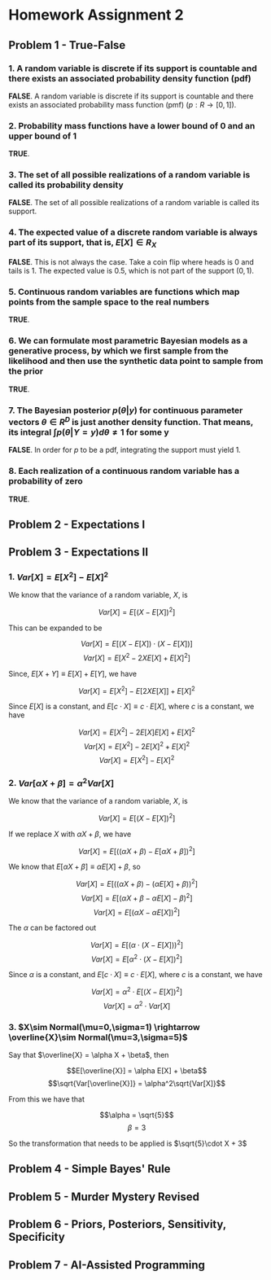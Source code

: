 # Homework Assignment 2

## Problem 1 - True-False

### 1. A random variable is discrete if its support is countable and there exists an associated probability density function (pdf)

**FALSE**. A random variable is discrete if its support is countable and there exists an associated probability mass function (pmf) ($p: R\rightarrow[0,1]$).

### 2. Probability mass functions have a lower bound of 0 and an upper bound of 1

**TRUE**.

### 3. The set of all possible realizations of a random variable is called its probability density

**FALSE**. The set of all possible realizations of a random variable is called its support.

### 4. The expected value of a discrete random variable is always part of its support, that is, $E[X] \in R_X$

**FALSE**. This is not always the case. Take a coin flip where heads is 0 and tails is 1. The expected value is 0.5, which is not part of the support (${0, 1}$).

### 5. Continuous random variables are functions which map points from the sample space to the real numbers

**TRUE**.

### 6. We can formulate most parametric Bayesian models as a generative process, by which we first sample from the likelihood and then use the synthetic data point to sample from the prior

**TRUE**.

### 7. The Bayesian posterior $p(\theta | y)$ for continuous parameter vectors $\theta\in R^D$ is just another density function. That means, its integral $\int p(\theta | Y=y)d\theta \ne 1$ for some y

**FALSE**. In order for $p$ to be a pdf, integrating the support must yield 1.

### 8. Each realization of a continuous random variable has a probability of zero

**TRUE**.

## Problem 2 - Expectations I

## Problem 3 - Expectations II

### 1. $Var[X] = E[X^2] - E[X]^2$

We know that the variance of a random variable, $X$, is

$$Var[X] = E[(X - E[X])^2]$$

This can be expanded to be

$$Var[X] = E[(X - E[X]) \cdot (X - E[X])]$$
$$Var[X] = E[X^2 - 2XE[X] + E[X]^2]$$

Since, $E[X + Y] \equiv E[X] + E[Y]$, we have

$$Var[X] = E[X^2] - E[2XE[X]] + E[X]^2$$

Since $E[X]$ is a constant, and $E[c\cdot X] \equiv c\cdot E[X]$, where $c$ is a constant, we have

$$Var[X] = E[X^2] - 2E[X]E[X] + E[X]^2$$
$$Var[X] = E[X^2] - 2E[X]^2 + E[X]^2$$
$$Var[X] = E[X^2] - E[X]^2$$

### 2. $Var[\alpha X + \beta] = \alpha^2 Var[X]$

We know that the variance of a random variable, $X$, is

$$Var[X] = E[(X - E[X])^2]$$

If we replace $X$ with $\alpha X + \beta$, we have

$$Var[X] = E[((\alpha X + \beta) - E[\alpha X + \beta])^2]$$

We know that $E[\alpha X + \beta] \equiv \alpha E[X] + \beta$, so

$$Var[X] = E[((\alpha X + \beta) - (\alpha E[X] + \beta))^2]$$
$$Var[X] = E[(\alpha X + \beta - \alpha E[X] - \beta)^2]$$
$$Var[X] = E[(\alpha X - \alpha E[X])^2]$$

The $\alpha$ can be factored out

$$Var[X] = E[(\alpha\cdot(X - E[X]))^2]$$
$$Var[X] = E[\alpha^2\cdot(X - E[X])^2]$$

Since $\alpha$ is a constant, and $E[c\cdot X] \equiv c\cdot E[X]$, where $c$ is a constant, we have

$$Var[X] = \alpha^2\cdot E[(X - E[X])^2]$$
$$Var[X] = \alpha^2\cdot Var[X]$$

### 3. $X\sim Normal(\mu=0,\sigma=1) \rightarrow \overline{X}\sim Normal(\mu=3,\sigma=5)$

Say that $\overline{X} = \alpha X + \beta$, then 

$$E[\overline{X}] = \alpha E[X] + \beta$$
$$\sqrt{Var[\overline{X}]} = \alpha^2\sqrt{Var[X]}$$

From this we have that

$$\alpha = \sqrt{5}$$
$$\beta = 3$$

So the transformation that needs to be applied is $\sqrt{5}\cdot X + 3$

## Problem 4 - Simple Bayes' Rule

## Problem 5 - Murder Mystery Revised

## Problem 6 - Priors, Posteriors, Sensitivity, Specificity

## Problem 7 - AI-Assisted Programming
